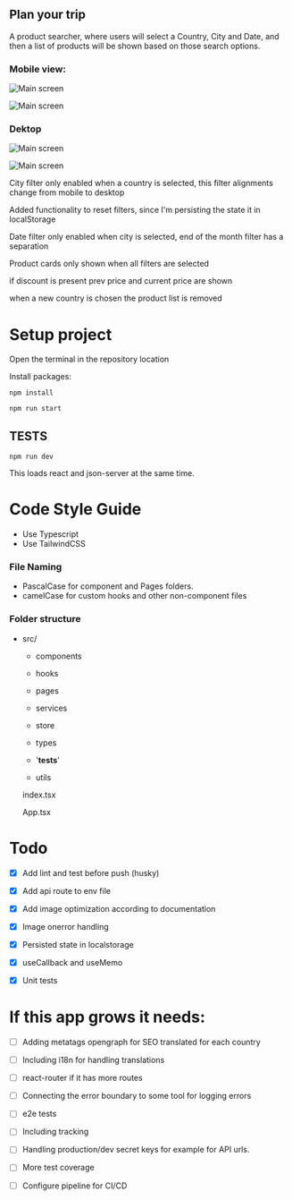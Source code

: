 ## Plan your trip

A product searcher, where users will select a Country, City and Date, and then a list of products will be shown based on those search options.

### Mobile view:

![Main screen](public/initialscreen.png 'Home screen')

![Main screen](public/products.png 'Screen filtered screen')

### Dektop

![Main screen](public/desktop-initial.png 'Home screen')

![Main screen](public/desktop-filtered.png 'Screen filtered screen')

City filter only enabled when a country is selected, this filter alignments change from mobile to desktop

Added functionality to reset filters, since I'm persisting the state it in localStorage

Date filter only enabled when city is selected, end of the month filter has a separation

Product cards only shown when all filters are selected

if discount is present prev price and current price are shown

when a new country is chosen the product list is removed

# Setup project

Open the terminal in the repository location

Install packages:

`npm install`

`npm run start`

## TESTS

`npm run dev`

This loads react and json-server at the same time.

# Code Style Guide

- Use Typescript
- Use TailwindCSS

### File Naming

- PascalCase for component and Pages folders.
- camelCase for custom hooks and other non-component files

### Folder structure

- src/

  - components

  - hooks

  - pages

  - services

  - store

  - types

  - '**tests**'

  - utils

  index.tsx

  App.tsx

# Todo

- [x] Add lint and test before push (husky)

- [x] Add api route to env file

- [x] Add image optimization according to documentation

- [x] Image onerror handling

- [x] Persisted state in localstorage

- [x] useCallback and useMemo

- [x] Unit tests

# If this app grows it needs:

- [ ] Adding metatags opengraph for SEO translated for each country

- [ ] Including i18n for handling translations

- [ ] react-router if it has more routes

- [ ] Connecting the error boundary to some tool for logging errors

- [ ] e2e tests

- [ ] Including tracking

- [ ] Handling production/dev secret keys for example for API urls.

- [ ] More test coverage

- [ ] Configure pipeline for CI/CD
